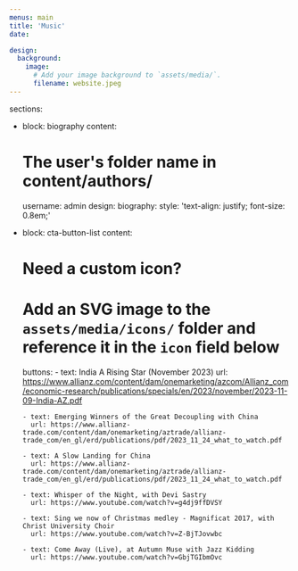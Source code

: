 ```yaml
---
menus: main
title: 'Music'
date: 

design:
  background:
    image:
      # Add your image background to `assets/media/`.
      filename: website.jpeg
---
```

sections:
  - block: biography
    content:
      # The user's folder name in content/authors/
      username: admin
    design:
      biography:
        style: 'text-align: justify; font-size: 0.8em;'
  - block: cta-button-list
    content:
      # Need a custom icon?
      # Add an SVG image to the `assets/media/icons/` folder and reference it in the `icon` field below
      buttons:
        - text: India A Rising Star (November 2023)
          url: https://www.allianz.com/content/dam/onemarketing/azcom/Allianz_com/economic-research/publications/specials/en/2023/november/2023-11-09-India-AZ.pdf

        - text: Emerging Winners of the Great Decoupling with China
          url: https://www.allianz-trade.com/content/dam/onemarketing/aztrade/allianz-trade_com/en_gl/erd/publications/pdf/2023_11_24_what_to_watch.pdf
          
        - text: A Slow Landing for China
          url: https://www.allianz-trade.com/content/dam/onemarketing/aztrade/allianz-trade_com/en_gl/erd/publications/pdf/2023_11_24_what_to_watch.pdf

        - text: Whisper of the Night, with Devi Sastry
          url: https://www.youtube.com/watch?v=g4dj9ffDVSY

        - text: Sing we now of Christmas medley - Magnificat 2017, with Christ University Choir
          url: https://www.youtube.com/watch?v=Z-BjTJovwbc

        - text: Come Away (Live), at Autumn Muse with Jazz Kidding
          url: https://www.youtube.com/watch?v=GbjTGIbmOvc
